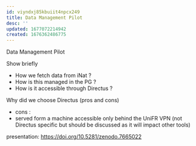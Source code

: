 ```yaml
---
id: viyndxj85kbuiit4npcx249
title: Data Management Pilot
desc: ''
updated: 1677072214942
created: 1676362486775
---
```



Data Management Pilot

Show briefly 

- How we fetch data from iNat ?
- How is this managed in the PG ?
- How is it accessible through Directus ?

Why did we choose Directus (pros and cons) 

 - cons : 
  - served form a machine accessible only behind the UniFR VPN (not Directus specific but should be discussed as it will impact other tools)
  
presentation:
https://doi.org/10.5281/zenodo.7665022

